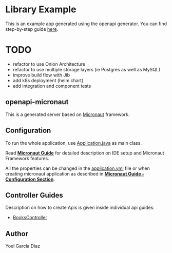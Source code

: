 # Library Example

This is an example app generated using the openapi generator. You can find step-by-step guide [here](https://guides.micronaut.io/latest/micronaut-openapi-generator-server-gradle-java.html).

# TODO

* refactor to use Onion Architecture
* refactor to use multiple storage layers (ie Postgres as well as MySQL)
* improve build flow with Jib
* add k8s deployment (helm chart)
* add integration and component tests

## openapi-micronaut

This is a generated server based on [Micronaut](https://micronaut.io/) framework.

## Configuration

To run the whole application, use [Application.java](src/main/java/example/micronaut/Application.java) as main class.

Read **[Micronaut Guide](https://docs.micronaut.io/latest/guide/#ideSetup)** for detailed description on IDE setup and Micronaut Framework features.

All the properties can be changed in the [application.yml](src/main/resources/application.yml) file or when creating micronaut application as described in **[Micronaut Guide - Configuration Section](https://docs.micronaut.io/latest/guide/#config)**.

## Controller Guides

Description on how to create Apis is given inside individual api guides:

* [BooksController](docs/controllers/BooksController.md)

## Author

Yoel Garcia Diaz




